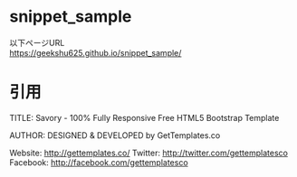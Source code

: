 # snippet_sample
以下ページURL<br>
https://geekshu625.github.io/snippet_sample/

# 引用
TITLE: 
Savory - 100% Fully Responsive Free HTML5 Bootstrap Template

AUTHOR:
DESIGNED & DEVELOPED by GetTemplates.co

Website: http://gettemplates.co/
Twitter: http://twitter.com/gettemplatesco
Facebook: http://facebook.com/gettemplatesco